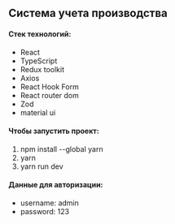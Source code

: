 ## Система учета производства


####  Стек технологий:
* React
* TypeScript
* Redux toolkit
* Axios
* React Hook Form
* React router dom
* Zod
* material ui



####  Чтобы запустить проект:
1. npm install --global yarn
2. yarn
3. yarn run dev

#### Данные для авторизации:
* username: admin
* password: 123

